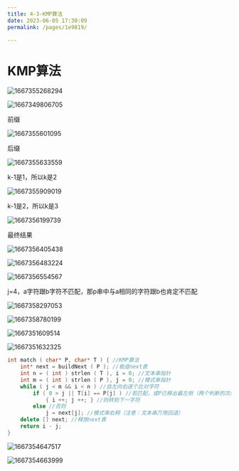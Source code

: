 ```yaml
---
title: 4-3-KMP算法
date: 2023-06-05 17:30:09
permalink: /pages/1e9819/

---
```

# KMP算法

![1667355268294](/assets/1667355268294-1667355268748.png)

![1667349806705](/assets/1667349806705-1667349807086.png)

前缀

![1667355601095](/assets/1667355601095-1667355601271.png)

后缀

![1667355633559](/assets/1667355633559-1667355633773.png)



k-1是1，所以k是2

![1667355909019](/assets/1667355909019-1667355909342.png)



k-1是2，所以k是3

![1667356199739](/assets/1667356199739-1667356199992.png)



最终结果

![1667356405438](/assets/1667356405438-1667356405668.png)



![1667356483224](/assets/1667356483224-1667356483539.png)

![1667356554567](/assets/1667356554567-1667356554770.png)

j=4，a字符跟b字符不匹配，那p串中与a相同的字符跟b也肯定不匹配

![1667358297053](/assets/1667358297053-1667358297315.png)

![1667358780199](/assets/1667358780199-1667358780813.png)









![1667351609514](/assets/1667351609514-1667351609842.png)

![1667351632325](/assets/1667351632325-1667351632641.png)

```cpp
int match ( char* P, char* T ) { //KMP算法
	int* next = buildNext ( P ); //极造next表
	int n = ( int ) strlen ( T ), i = 0; //文本串指针
	int m = ( int ) strlen ( P ), j = 0; //模式串指针
	while ( j < m && i < n ) //自左向右逐个比对字符
		if ( 0 > j || T[i] == P[j] ) //若匹配，或P已移出最左侧（两个判断的次序不可交换）
			{ i ++; j ++; } //则转到下一字符
		else //否则
			j = next[j]; //模式串右秱（注意：文本串丌用回退）
	delete [] next; //释放next表
	return i - j;
}
```

![1667354647517](/assets/1667354647517-1667354647720.png)

![1667354663999](/assets/1667354663999-1667354664257.png)